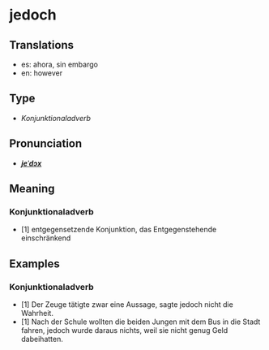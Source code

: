 # jedoch
## Translations
- es: ahora, sin embargo
- en: however
## Type
- _Konjunktionaladverb_
## Pronunciation
- **_[jeˈdɔx](https://commons.wikimedia.org/wiki/File:De-jedoch.ogg)_**
## Meaning
### Konjunktionaladverb
- [1] entgegensetzende Konjunktion, das Entgegenstehende einschränkend
## Examples
### Konjunktionaladverb
- [1] Der Zeuge tätigte zwar eine Aussage, sagte jedoch nicht die Wahrheit.
- [1] Nach der Schule wollten die beiden Jungen mit dem Bus in die Stadt fahren, jedoch wurde daraus nichts, weil sie nicht genug Geld dabeihatten.
